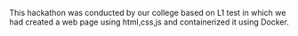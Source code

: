 This hackathon was conducted by our college based on L1 test in which we had created a web page using html,css,js and containerized it using Docker.
